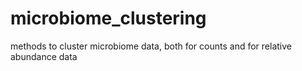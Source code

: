 # microbiome_clustering
methods to cluster microbiome data, both for counts and for relative abundance data
